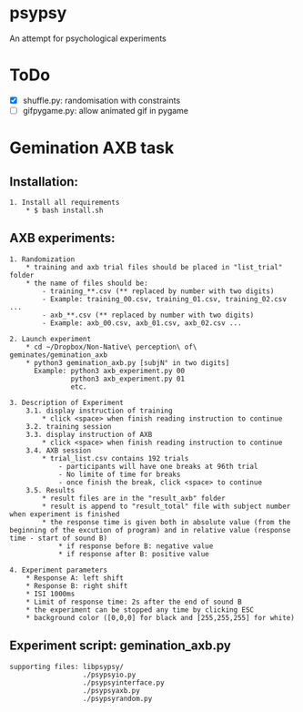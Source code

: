 # psypsy
An attempt for psychological experiments

# ToDo
- [X] shuffle.py: randomisation with constraints
- [ ] gifpygame.py: allow animated gif in pygame

# Gemination AXB task

## Installation:
    1. Install all requirements
        * $ bash install.sh

## AXB experiments:

    1. Randomization
        * training and axb trial files should be placed in "list_trial" folder
        * the name of files should be:
            - training_**.csv (** replaced by number with two digits)
            - Example: training_00.csv, training_01.csv, training_02.csv ...
            - axb_**.csv (** replaced by number with two digits)
            - Example: axb_00.csv, axb_01.csv, axb_02.csv ...

    2. Launch experiment    
        * cd ~/Dropbox/Non-Native\ perception\ of\ geminates/gemination_axb
        * python3 gemination_axb.py [subjN° in two digits]
          Example: python3 axb_experiment.py 00
                   python3 axb_experiment.py 01
                   etc.

    3. Description of Experiment
        3.1. display instruction of training
            * click <space> when finish reading instruction to continue
        3.2. training session
        3.3. display instruction of AXB
            * click <space> when finish reading instruction to continue
        3.4. AXB session
            * trial_list.csv contains 192 trials
                - participants will have one breaks at 96th trial
                - No limite of time for breaks
                - once finish the break, click <space> to continue
        3.5. Results
            * result files are in the "result_axb" folder
            * result is append to "result_total" file with subject number when experiment is finished
            * the response time is given both in absolute value (from the beginning of the excution of program) and in relative value (response time - start of sound B) 
                * if response before B: negative value
                * if response after B: positive value

    4. Experiment parameters
        * Response A: left shift
        * Response B: right shift
        * ISI 1000ms
        * Limit of response time: 2s after the end of sound B
        * the experiment can be stopped any time by clicking ESC
        * background color ([0,0,0] for black and [255,255,255] for white)

## Experiment script: gemination_axb.py
    supporting files: libpsypsy/
                      ./psypsyio.py
                      ./psypsyinterface.py
                      ./psypsyaxb.py
                      ./psypsyrandom.py





